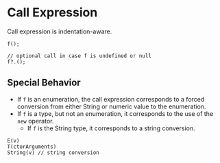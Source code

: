 # Call Expression

Call expression is indentation-aware.

```
f();

// optional call in case f is undefined or null
f?.();
```

## Special Behavior

- If `f` is an enumeration, the call expression corresponds to a forced conversion from either String or numeric value to the enumeration.
- If `f` is a type, but not an enumeration, it corresponds to the use of the `new` operator.
  - If `f` is the String type, it corresponds to a string conversion.

```
E(v)
T(ctorArguments)
String(v) // string conversion
```